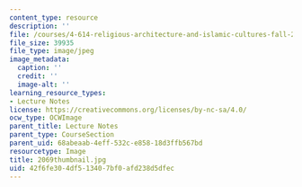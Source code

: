 ```yaml
---
content_type: resource
description: ''
file: /courses/4-614-religious-architecture-and-islamic-cultures-fall-2002/42f6fe304df513407bf0afd238d5dfec_2069thumbnail.jpg
file_size: 39935
file_type: image/jpeg
image_metadata:
  caption: ''
  credit: ''
  image-alt: ''
learning_resource_types:
- Lecture Notes
license: https://creativecommons.org/licenses/by-nc-sa/4.0/
ocw_type: OCWImage
parent_title: Lecture Notes
parent_type: CourseSection
parent_uid: 68abeaab-4eff-532c-e858-18d3ffb567bd
resourcetype: Image
title: 2069thumbnail.jpg
uid: 42f6fe30-4df5-1340-7bf0-afd238d5dfec
---
```

